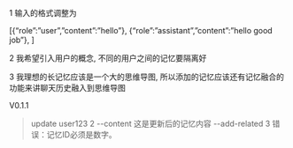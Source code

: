 1 输入的格式调整为

[{“role”:”user”,”content”:”hello”},
 {“role”:”assistant”,”content”:”hello good job”},
]



2 我希望引入用户的概念, 不同的用户之间的记忆要隔离好

3 我理想的长记忆应该是一个大的思维导图, 所以添加的记忆应该还有记忆融合的功能来讲聊天历史融入到思维导图





V0.1.1

> update user123 2 --content 这是更新后的记忆内容 --add-related 3
错误：记忆ID必须是数字。